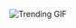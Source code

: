 
<!-- GIF_SECTION -->
![Trending GIF](https://media1.giphy.com/media/v1.Y2lkPThiYjIxNzcycWE5Z3ZnZmttZXdqbmMwZG56ajAzNG9yYWdxOXpxZHhhaHFiNmtpbSZlcD12MV9naWZzX3NlYXJjaCZjdD1n/Ah9o4OswzOuFSRUN57/giphy.gif)
<!-- END_GIF_SECTION -->
